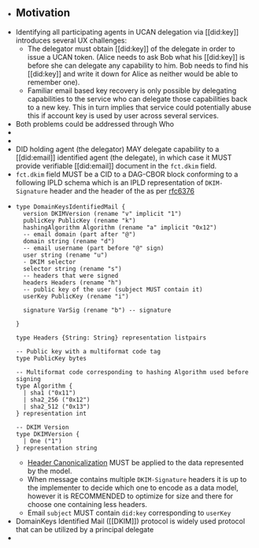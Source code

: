 - ## Motivation
- Identifying all participating agents in UCAN delegation via [[did:key]] introduces several UX challenges:
	- The delegator must obtain [[did:key]] of the delegate in order to issue a UCAN token. (Alice needs to ask Bob what his [[did:key]] is before she can delegate any capability to him. Bob needs to find his [[did:key]] and write it down for Alice as neither would be able to remember one).
	- Familiar email based key recovery is only possible by delegating capabilities to the service who can delegate those capabilities back to a new key.  This in turn implies that service could potentially abuse this if account key is used by user across several services.
- Both problems could be addressed through Who
-
-
- DID holding agent (the delegator) MAY delegate capability to a [[did:email]] identified agent (the delegate), in which case it MUST provide verifiable [[did:email]] document in the `fct.dkim` field.
- `fct.dkim` field MUST be a CID to a DAG-CBOR block conforming to a following IPLD schema which is an IPLD representation of `DKIM-Signature` header and the header of the as per [rfc6376](https://www.rfc-editor.org/rfc/rfc6376.html)
- ```ipldsch
  type DomainKeysIdentifiedMail {
    version DKIMVersion (rename "v" implicit "1")
    publicKey PublicKey (rename "k")
    hashingAlgorithm Algorithm (rename "a" implicit "0x12")
    -- email domain (part after "@")
    domain string (rename "d")
    -- email username (part before "@" sign)
    user string (rename "u")
    - DKIM selector
    selector string (rename "s")
    -- headers that were signed
    headers Headers (rename "h")
    -- public key of the user (subject MUST contain it)
    userKey PublicKey (rename "i")
    
    signature VarSig (rename "b") -- signature
    
  }
  
  type Headers {String: String} representation listpairs
  
  -- Public key with a multiformat code tag
  type PublicKey bytes
  
  -- Multiformat code corresponding to hashing Algorithm used before signing 
  type Algorithm {
    | sha1 ("0x11")
    | sha2_256 ("0x12")
    | sha2_512 ("0x13")
  } representation int
  
  -- DKIM Version
  type DKIMVersion {
    | One ("1")
  } representation string
  
  ```
	- [Header Canonicalization](https://www.rfc-editor.org/rfc/rfc6376.html#section-3.4.2) MUST be applied to the data represented by the model.
	- When message contains multiple `DKIM-Signature` headers it is up to the implementer to decide which one to encode as a data model, however it is RECOMMENDED to optimize for size and there for choose one containing less headers.
	- Email `subject` MUST contain `did:key` corresponding to `userKey`
- DomainKeys Identified Mail ([[DKIM]]) protocol is widely used protocol that can be utilized by a principal  delegate
-